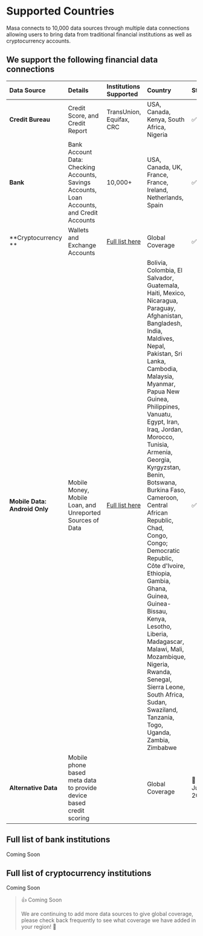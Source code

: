 # Supported Countries

Masa connects to 10,000 data sources through multiple data connections allowing users to bring data from traditional financial institutions as well as cryptocurrency accounts.

## We support the following financial data connections

| Data Source                   | Details                                                                                    | Institutions Supported                                                              | Country                                                                                                                                                                                                                                                                                                                                                                                                                                                                                                                                                                                                                                                         | Status       |
|:------------------------------|:-------------------------------------------------------------------------------------------|:------------------------------------------------------------------------------------|:----------------------------------------------------------------------------------------------------------------------------------------------------------------------------------------------------------------------------------------------------------------------------------------------------------------------------------------------------------------------------------------------------------------------------------------------------------------------------------------------------------------------------------------------------------------------------------------------------------------------------------------------------------------|:-------------|
| **Credit Bureau**             | Credit Score, and Credit Report                                                            | TransUnion, Equifax, CRC                                                            | USA, Canada, Kenya, South Africa, Nigeria                                                                                                                                                                                                                                                                                                                                                                                                                                                                                                                                                                                                                       | ✅ Live       |
| **Bank**                      | Bank Account Data: Checking Accounts, Savings Accounts, Loan Accounts, and Credit Accounts | 10,000+                                                                             | USA, Canada, UK, France, France, Ireland, Netherlands, Spain                                                                                                                                                                                                                                                                                                                                                                                                                                                                                                                                                                                                    | ✅ Live       |
| **Cryptocurrency **           | Wallets and Exchange Accounts                                                              | [Full list here](https://developers.masa.finance/docs/cryptocurrency-integrations)  | Global Coverage                                                                                                                                                                                                                                                                                                                                                                                                                                                                                                                                                                                                                                                 | ✅ Live       |
| **Mobile Data: Android Only** | Mobile Money, Mobile Loan, and Unreported Sources of Data                                  | [Full list here](https://developers.api.pngme.com/reference/supported-institutions) | Bolivia, Colombia, El Salvador, Guatemala, Haiti, Mexico, Nicaragua, Paraguay, Afghanistan, Bangladesh, India, Maldives, Nepal, Pakistan, Sri Lanka, Cambodia, Malaysia, Myanmar, Papua New Guinea, Philippines, Vanuatu, Egypt, Iran, Iraq, Jordan, Morocco, Tunisia, Armenia, Georgia, Kyrgyzstan, Benin, Botswana, Burkina Faso, Cameroon, Central African Republic, Chad, Congo, Congo; Democratic Republic, Côte d'Ivoire, Ethiopia, Gambia, Ghana, Guinea, Guinea-Bissau, Kenya, Lesotho, Liberia, Madagascar, Malawi, Mali, Mozambique, Nigeria, Rwanda, Senegal, Sierra Leone, South Africa, Sudan, Swaziland, Tanzania, Togo, Uganda, Zambia, Zimbabwe | ✅ Live       |
| **Alternative Data**          | Mobile phone based meta data to provide device based credit scoring                        |                                                                                     | Global Coverage                                                                                                                                                                                                                                                                                                                                                                                                                                                                                                                                                                                                                                                 | 🚨 June 2022 |

## Full list of bank institutions

Coming Soon

## Full list of cryptocurrency institutions

Coming Soon

> 👍 Coming Soon
>
> We are continuing to add more data sources to give global coverage, please check back frequently to see what coverage we have added in your region! 🎯
